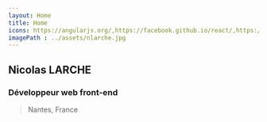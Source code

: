 ```yaml
---
layout: Home
title: Home
icons: https://angularjs.org/,https://facebook.github.io/react/,https://www.nodejs.org/static/favicon.png,https://www.npmjs.com,https://webpack.github.io/assets/favicon.png
imagePath : ../assets/nlarche.jpg
---
```


## Nicolas LARCHE
### Développeur web front-end
> Nantes, France

